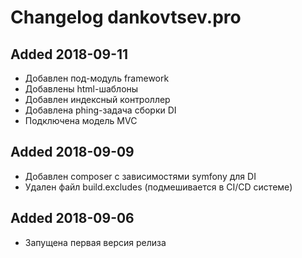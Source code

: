 # Changelog dankovtsev.pro

## Added 2018-09-11
  - Добавлен под-модуль framework
  - Добавлены html-шаблоны
  - Добавлен индексный контроллер
  - Добавлена phing-задача сборки DI
  - Подключена модель MVC

## Added 2018-09-09
  - Добавлен composer с зависимостями symfony для DI
  - Удален файл build.excludes (подмешивается в CI/CD системе)

## Added 2018-09-06
  - Запущена первая версия релиза
